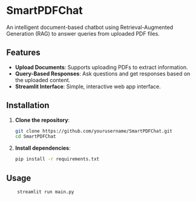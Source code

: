 # SmartPDFChat

An intelligent document-based chatbot using Retrieval-Augmented Generation (RAG) to answer queries from uploaded PDF files.

## Features

- **Upload Documents**: Supports uploading PDFs to extract information.
- **Query-Based Responses**: Ask questions and get responses based on the uploaded content.
- **Streamlit Interface**: Simple, interactive web app interface.

## Installation

1. **Clone the repository**:
   ```bash
   git clone https://github.com/yourusername/SmartPDFChat.git
   cd SmartPDFChat
   ```
2. **Install dependencies**:
    ```bash
    pip install -r requirements.txt
    ```

## Usage

```bash
    streamlit run main.py
```
